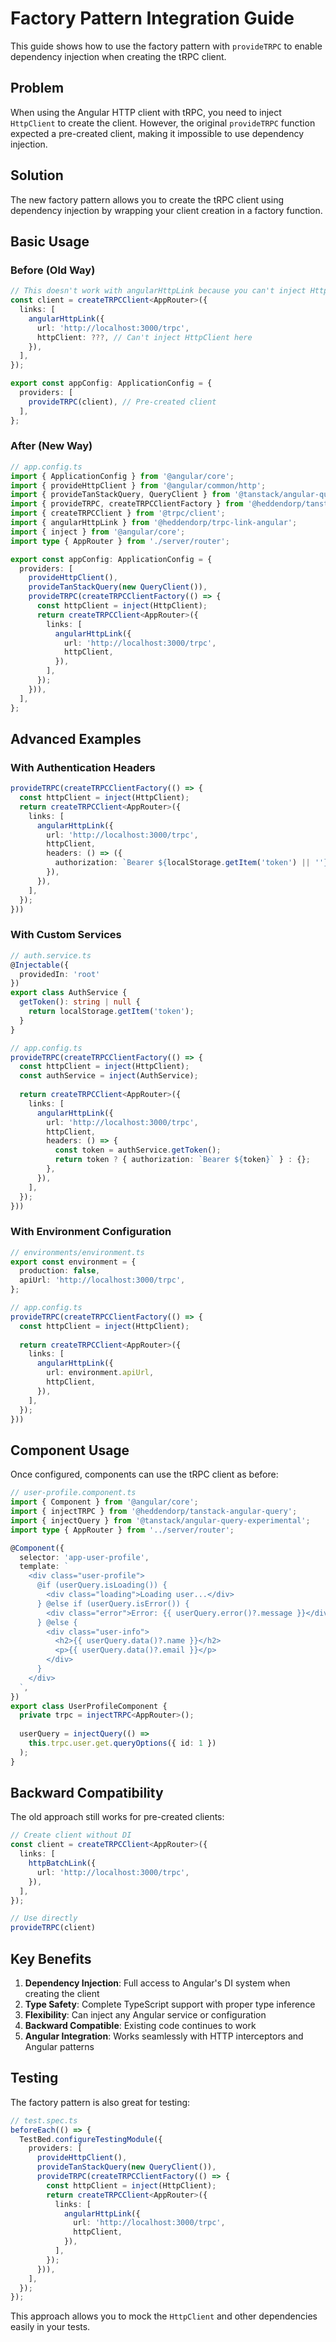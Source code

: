 # Factory Pattern Integration Guide

This guide shows how to use the factory pattern with `provideTRPC` to enable dependency injection when creating the tRPC client.

## Problem

When using the Angular HTTP client with tRPC, you need to inject `HttpClient` to create the client. However, the original `provideTRPC` function expected a pre-created client, making it impossible to use dependency injection.

## Solution

The new factory pattern allows you to create the tRPC client using dependency injection by wrapping your client creation in a factory function.

## Basic Usage

### Before (Old Way)
```typescript
// This doesn't work with angularHttpLink because you can't inject HttpClient
const client = createTRPCClient<AppRouter>({
  links: [
    angularHttpLink({
      url: 'http://localhost:3000/trpc',
      httpClient: ???, // Can't inject HttpClient here
    }),
  ],
});

export const appConfig: ApplicationConfig = {
  providers: [
    provideTRPC(client), // Pre-created client
  ],
};
```

### After (New Way)
```typescript
// app.config.ts
import { ApplicationConfig } from '@angular/core';
import { provideHttpClient } from '@angular/common/http';
import { provideTanStackQuery, QueryClient } from '@tanstack/angular-query-experimental';
import { provideTRPC, createTRPCClientFactory } from '@heddendorp/tanstack-angular-query';
import { createTRPCClient } from '@trpc/client';
import { angularHttpLink } from '@heddendorp/trpc-link-angular';
import { inject } from '@angular/core';
import type { AppRouter } from './server/router';

export const appConfig: ApplicationConfig = {
  providers: [
    provideHttpClient(),
    provideTanStackQuery(new QueryClient()),
    provideTRPC(createTRPCClientFactory(() => {
      const httpClient = inject(HttpClient);
      return createTRPCClient<AppRouter>({
        links: [
          angularHttpLink({
            url: 'http://localhost:3000/trpc',
            httpClient,
          }),
        ],
      });
    })),
  ],
};
```

## Advanced Examples

### With Authentication Headers
```typescript
provideTRPC(createTRPCClientFactory(() => {
  const httpClient = inject(HttpClient);
  return createTRPCClient<AppRouter>({
    links: [
      angularHttpLink({
        url: 'http://localhost:3000/trpc',
        httpClient,
        headers: () => ({
          authorization: `Bearer ${localStorage.getItem('token') || ''}`,
        }),
      }),
    ],
  });
}))
```

### With Custom Services
```typescript
// auth.service.ts
@Injectable({
  providedIn: 'root'
})
export class AuthService {
  getToken(): string | null {
    return localStorage.getItem('token');
  }
}

// app.config.ts
provideTRPC(createTRPCClientFactory(() => {
  const httpClient = inject(HttpClient);
  const authService = inject(AuthService);
  
  return createTRPCClient<AppRouter>({
    links: [
      angularHttpLink({
        url: 'http://localhost:3000/trpc',
        httpClient,
        headers: () => {
          const token = authService.getToken();
          return token ? { authorization: `Bearer ${token}` } : {};
        },
      }),
    ],
  });
}))
```

### With Environment Configuration
```typescript
// environments/environment.ts
export const environment = {
  production: false,
  apiUrl: 'http://localhost:3000/trpc',
};

// app.config.ts
provideTRPC(createTRPCClientFactory(() => {
  const httpClient = inject(HttpClient);
  
  return createTRPCClient<AppRouter>({
    links: [
      angularHttpLink({
        url: environment.apiUrl,
        httpClient,
      }),
    ],
  });
}))
```

## Component Usage

Once configured, components can use the tRPC client as before:

```typescript
// user-profile.component.ts
import { Component } from '@angular/core';
import { injectTRPC } from '@heddendorp/tanstack-angular-query';
import { injectQuery } from '@tanstack/angular-query-experimental';
import type { AppRouter } from '../server/router';

@Component({
  selector: 'app-user-profile',
  template: `
    <div class="user-profile">
      @if (userQuery.isLoading()) {
        <div class="loading">Loading user...</div>
      } @else if (userQuery.isError()) {
        <div class="error">Error: {{ userQuery.error()?.message }}</div>
      } @else {
        <div class="user-info">
          <h2>{{ userQuery.data()?.name }}</h2>
          <p>{{ userQuery.data()?.email }}</p>
        </div>
      }
    </div>
  `,
})
export class UserProfileComponent {
  private trpc = injectTRPC<AppRouter>();
  
  userQuery = injectQuery(() => 
    this.trpc.user.get.queryOptions({ id: 1 })
  );
}
```

## Backward Compatibility

The old approach still works for pre-created clients:

```typescript
// Create client without DI
const client = createTRPCClient<AppRouter>({
  links: [
    httpBatchLink({
      url: 'http://localhost:3000/trpc',
    }),
  ],
});

// Use directly
provideTRPC(client)
```

## Key Benefits

1. **Dependency Injection**: Full access to Angular's DI system when creating the client
2. **Type Safety**: Complete TypeScript support with proper type inference
3. **Flexibility**: Can inject any Angular service or configuration
4. **Backward Compatible**: Existing code continues to work
5. **Angular Integration**: Works seamlessly with HTTP interceptors and Angular patterns

## Testing

The factory pattern is also great for testing:

```typescript
// test.spec.ts
beforeEach(() => {
  TestBed.configureTestingModule({
    providers: [
      provideHttpClient(),
      provideTanStackQuery(new QueryClient()),
      provideTRPC(createTRPCClientFactory(() => {
        const httpClient = inject(HttpClient);
        return createTRPCClient<AppRouter>({
          links: [
            angularHttpLink({
              url: 'http://localhost:3000/trpc',
              httpClient,
            }),
          ],
        });
      })),
    ],
  });
});
```

This approach allows you to mock the `HttpClient` and other dependencies easily in your tests.